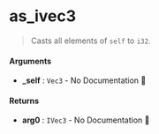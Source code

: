 # as\_ivec3

>  Casts all elements of `self` to `i32`.

#### Arguments

- **\_self** : `Vec3` \- No Documentation 🚧

#### Returns

- **arg0** : `IVec3` \- No Documentation 🚧